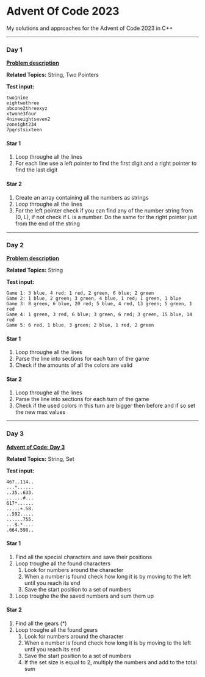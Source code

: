 # Advent Of Code 2023

My solutions and approaches for the Advent of Code 2023 in C++

----
### Day 1
**[Problem description](https://adventofcode.com/2023/day/1)**

**Related Topics:** String, Two Pointers

**Test input:**
```
two1nine
eightwothree
abcone2threexyz
xtwone3four
4nineeightseven2
zoneight234
7pqrstsixteen
```

#### Star 1
1. Loop throughe all the lines
2. For each line use a left pointer to find the first digit and a right pointer to find the last digit

#### Star 2
1. Create an array containing all the numbers as strings
2. Loop throughe all the lines
3. For the left pointer check if you can find any of the number string from (0, L), if not check if L is a number. Do the same for the right pointer just from the end of the string



----
### Day 2
**[Problem description](https://adventofcode.com/2023/day/2)**

**Related Topics:** String

**Test input:**
```
Game 1: 3 blue, 4 red; 1 red, 2 green, 6 blue; 2 green
Game 2: 1 blue, 2 green; 3 green, 4 blue, 1 red; 1 green, 1 blue
Game 3: 8 green, 6 blue, 20 red; 5 blue, 4 red, 13 green; 5 green, 1 red
Game 4: 1 green, 3 red, 6 blue; 3 green, 6 red; 3 green, 15 blue, 14 red
Game 5: 6 red, 1 blue, 3 green; 2 blue, 1 red, 2 green
```

#### Star 1
1. Loop throughe all the lines
2. Parse the line into sections for each turn of the game
3. Check if the amounts of all the colors are valid

#### Star 2
1. Loop throughe all the lines
2. Parse the line into sections for each turn of the game
3. Check if the used colors in this turn are bigger then before and if so set the new max values



----
### Day 3
**[Advent of Code: Day 3](https://adventofcode.com/2023/day/3)**

**Related Topics:** String, Set

**Test input:**
```
467..114..
...*......
..35..633.
......#...
617*......
.....+.58.
..592.....
......755.
...$.*....
.664.598..
```

#### Star 1
1. Find all the special characters and save their positions
2. Loop troughe all the found characters
   1. Look for numbers around the character
   2. When a number is found check how long it is by moving to the left until you reach its end
   3. Save the start position to a set of numbers
3. Loop troughe the the saved numbers and sum them up

#### Star 2
1. Find all the gears (*)
2. Loop troughe all the found gears
   1. Look for numbers around the character
   2. When a number is found check how long it is by moving to the left until you reach its end
   3. Save the start position to a set of numbers
   4. If the set size is equal to 2, multiply the numbers and add to the total sum
